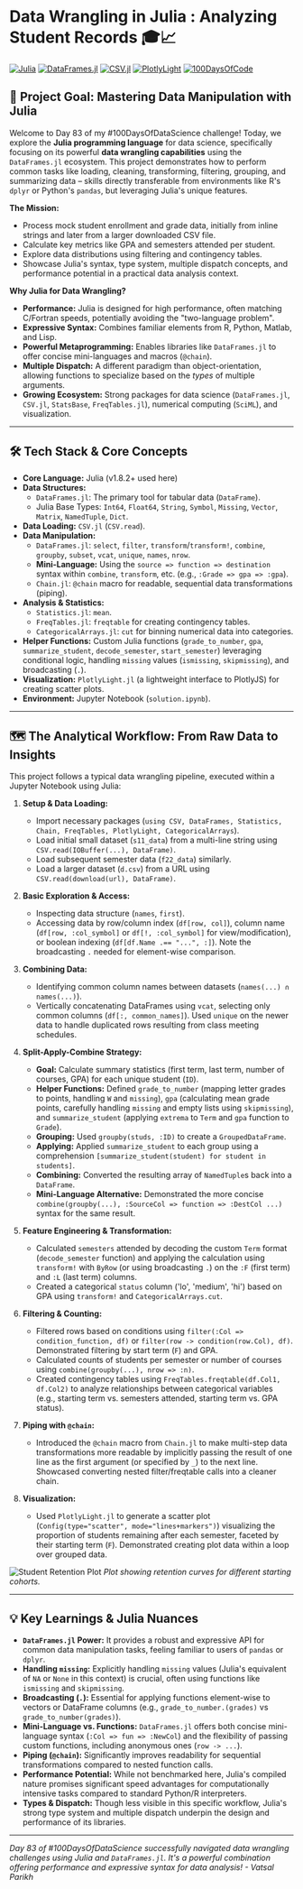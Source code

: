 # Data Wrangling in Julia : Analyzing Student Records 🎓📈

[![Julia](https://img.shields.io/badge/Julia-1.8.2+-blue?logo=julia&style=flat-square)](https://julialang.org/)
[![DataFrames.jl](https://img.shields.io/badge/DataFrames.jl-Core_Package-yellowgreen?style=flat-square)](https://dataframes.juliadata.org/stable/)
[![CSV.jl](https://img.shields.io/badge/CSV.jl-Data_Loading-orange?style=flat-square)](https://csv.juliadata.org/stable/)
[![PlotlyLight](https://img.shields.io/badge/PlotlyLight-Visualization-blueviolet?style=flat-square)](https://github.com/JuliaPlots/PlotlyLight.jl)
[![100DaysOfCode](https://img.shields.io/badge/100DaysOfDataScience-Day_83-brightgreen?style=flat-square)](https://www.100daysofcode.com/)

## 🎯 Project Goal: Mastering Data Manipulation with Julia

Welcome to Day 83 of my #100DaysOfDataScience challenge! Today, we explore the **Julia programming language** for data science, specifically focusing on its powerful **data wrangling capabilities** using the `DataFrames.jl` ecosystem. This project demonstrates how to perform common tasks like loading, cleaning, transforming, filtering, grouping, and summarizing data – skills directly transferable from environments like R's `dplyr` or Python's `pandas`, but leveraging Julia's unique features.

**The Mission:**
*   Process mock student enrollment and grade data, initially from inline strings and later from a larger downloaded CSV file.
*   Calculate key metrics like GPA and semesters attended per student.
*   Explore data distributions using filtering and contingency tables.
*   Showcase Julia's syntax, type system, multiple dispatch concepts, and performance potential in a practical data analysis context.

**Why Julia for Data Wrangling?**
*   **Performance:** Julia is designed for high performance, often matching C/Fortran speeds, potentially avoiding the "two-language problem".
*   **Expressive Syntax:** Combines familiar elements from R, Python, Matlab, and Lisp.
*   **Powerful Metaprogramming:** Enables libraries like `DataFrames.jl` to offer concise mini-languages and macros (`@chain`).
*   **Multiple Dispatch:** A different paradigm than object-orientation, allowing functions to specialize based on the *types* of multiple arguments.
*   **Growing Ecosystem:** Strong packages for data science (`DataFrames.jl`, `CSV.jl`, `StatsBase`, `FreqTables.jl`), numerical computing (`SciML`), and visualization.

---

## 🛠️ Tech Stack & Core Concepts

*   **Core Language:** Julia (v1.8.2+ used here)
*   **Data Structures:**
    *   `DataFrames.jl`: The primary tool for tabular data (`DataFrame`).
    *   Julia Base Types: `Int64`, `Float64`, `String`, `Symbol`, `Missing`, `Vector`, `Matrix`, `NamedTuple`, `Dict`.
*   **Data Loading:** `CSV.jl` (`CSV.read`).
*   **Data Manipulation:**
    *   `DataFrames.jl`: `select`, `filter`, `transform`/`transform!`, `combine`, `groupby`, `subset`, `vcat`, `unique`, `names`, `nrow`.
    *   **Mini-Language:** Using the `source => function => destination` syntax within `combine`, `transform`, etc. (e.g., `:Grade => gpa => :gpa`).
    *   `Chain.jl`: `@chain` macro for readable, sequential data transformations (piping).
*   **Analysis & Statistics:**
    *   `Statistics.jl`: `mean`.
    *   `FreqTables.jl`: `freqtable` for creating contingency tables.
    *   `CategoricalArrays.jl`: `cut` for binning numerical data into categories.
*   **Helper Functions:** Custom Julia functions (`grade_to_number`, `gpa`, `summarize_student`, `decode_semester`, `start_semester`) leveraging conditional logic, handling `missing` values (`ismissing`, `skipmissing`), and broadcasting (`.`).
*   **Visualization:** `PlotlyLight.jl` (a lightweight interface to PlotlyJS) for creating scatter plots.
*   **Environment:** Jupyter Notebook (`solution.ipynb`).

---

## 🗺️ The Analytical Workflow: From Raw Data to Insights

This project follows a typical data wrangling pipeline, executed within a Jupyter Notebook using Julia:

1.  **Setup & Data Loading:**
    *   Import necessary packages (`using CSV, DataFrames, Statistics, Chain, FreqTables, PlotlyLight, CategoricalArrays`).
    *   Load initial small dataset (`s11_data`) from a multi-line string using `CSV.read(IOBuffer(...), DataFrame)`.
    *   Load subsequent semester data (`f22_data`) similarly.
    *   Load a larger dataset (`d.csv`) from a URL using `CSV.read(download(url), DataFrame)`.

2.  **Basic Exploration & Access:**
    *   Inspecting data structure (`names`, `first`).
    *   Accessing data by row/column index (`df[row, col]`), column name (`df[row, :col_symbol]` or `df[!, :col_symbol]` for view/modification), or boolean indexing (`df[df.Name .== "...", :]`). Note the broadcasting `.` needed for element-wise comparison.

3.  **Combining Data:**
    *   Identifying common column names between datasets (`names(...) ∩ names(...)`).
    *   Vertically concatenating DataFrames using `vcat`, selecting only common columns (`df[:, common_names]`). Used `unique` on the newer data to handle duplicated rows resulting from class meeting schedules.

4.  **Split-Apply-Combine Strategy:**
    *   **Goal:** Calculate summary statistics (first term, last term, number of courses, GPA) for each unique student (`ID`).
    *   **Helper Functions:** Defined `grade_to_number` (mapping letter grades to points, handling `W` and `missing`), `gpa` (calculating mean grade points, carefully handling `missing` and empty lists using `skipmissing`), and `summarize_student` (applying `extrema` to `Term` and `gpa` function to `Grade`).
    *   **Grouping:** Used `groupby(studs, :ID)` to create a `GroupedDataFrame`.
    *   **Applying:** Applied `summarize_student` to each group using a comprehension `[summarize_student(student) for student in students]`.
    *   **Combining:** Converted the resulting array of `NamedTuple`s back into a `DataFrame`.
    *   **Mini-Language Alternative:** Demonstrated the more concise `combine(groupby(...), :SourceCol => function => :DestCol ...)` syntax for the same result.

5.  **Feature Engineering & Transformation:**
    *   Calculated `semesters` attended by decoding the custom `Term` format (`decode_semester` function) and applying the calculation using `transform!` with `ByRow` (or using broadcasting `.`) on the `:F` (first term) and `:L` (last term) columns.
    *   Created a categorical `status` column ('lo', 'medium', 'hi') based on GPA using `transform!` and `CategoricalArrays.cut`.

6.  **Filtering & Counting:**
    *   Filtered rows based on conditions using `filter(:Col => condition_function, df)` or `filter(row -> condition(row.Col), df)`. Demonstrated filtering by start term (`F`) and GPA.
    *   Calculated counts of students per semester or number of courses using `combine(groupby(...), nrow => :n)`.
    *   Created contingency tables using `FreqTables.freqtable(df.Col1, df.Col2)` to analyze relationships between categorical variables (e.g., starting term vs. semesters attended, starting term vs. GPA status).

7.  **Piping with `@chain`:**
    *   Introduced the `@chain` macro from `Chain.jl` to make multi-step data transformations more readable by implicitly passing the result of one line as the first argument (or specified by `_`) to the next line. Showcased converting nested filter/freqtable calls into a cleaner chain.

8.  **Visualization:**
    *   Used `PlotlyLight.jl` to generate a scatter plot (`Config(type="scatter", mode="lines+markers")`) visualizing the proportion of students remaining after each semester, faceted by their starting term (`F`). Demonstrated creating plot data within a loop over grouped data.

![Student Retention Plot](https://cdn.mathpix.com/cropped/2025_04_24_96fe9e8d33368da9a7ebg-27.jpg?height=490&width=1271&top_left_y=92&top_left_x=301)
*Plot showing retention curves for different starting cohorts.*

---

## 💡 Key Learnings & Julia Nuances

*   **`DataFrames.jl` Power:** It provides a robust and expressive API for common data manipulation tasks, feeling familiar to users of `pandas` or `dplyr`.
*   **Handling `missing`:** Explicitly handling `missing` values (Julia's equivalent of `NA` or `None` in this context) is crucial, often using functions like `ismissing` and `skipmissing`.
*   **Broadcasting (`.`):** Essential for applying functions element-wise to vectors or DataFrame columns (e.g., `grade_to_number.(grades)` vs `grade_to_number(grades)`).
*   **Mini-Language vs. Functions:** `DataFrames.jl` offers both concise mini-language syntax (`:Col => fun => :NewCol`) and the flexibility of passing custom functions, including anonymous ones (`row -> ...`).
*   **Piping (`@chain`):** Significantly improves readability for sequential transformations compared to nested function calls.
*   **Performance Potential:** While not benchmarked here, Julia's compiled nature promises significant speed advantages for computationally intensive tasks compared to standard Python/R interpreters.
*   **Types & Dispatch:** Though less visible in this specific workflow, Julia's strong type system and multiple dispatch underpin the design and performance of its libraries.

---

*Day 83 of #100DaysOfDataScience successfully navigated data wrangling challenges using Julia and `DataFrames.jl`. It's a powerful combination offering performance and expressive syntax for data analysis! - Vatsal Parikh*

